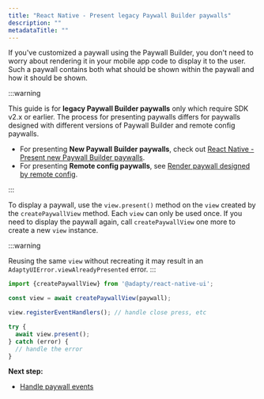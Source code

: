 ```yaml
---
title: "React Native - Present legacy Paywall Builder paywalls"
description: ""
metadataTitle: ""
---
```


If you've customized a paywall using the Paywall Builder, you don't need to worry about rendering it in your mobile app code to display it to the user. Such a paywall contains both what should be shown within the paywall and how it should be shown.

:::warning

This guide is for **legacy Paywall Builder paywalls** only which require SDK v2.x or earlier. The process for presenting paywalls differs for paywalls designed with different versions of Paywall Builder and remote config paywalls.

- For presenting **New Paywall Builder paywalls**, check out [React Native - Present new Paywall Builder paywalls](react-native-present-paywalls).
- For presenting **Remote config paywalls**, see [Render paywall designed by remote config](present-remote-config-paywalls).

:::

To display a paywall, use the `view.present()` method on the `view` created by the `createPaywallView` method. Each `view` can only be used once. If you need to display the paywall again, call `createPaywallView` one more to create a new `view` instance. 

:::warning

Reusing the same `view` without recreating it may result in an `AdaptyUIError.viewAlreadyPresented` error.
:::

```typescript title="React Native (TSX)"
import {createPaywallView} from '@adapty/react-native-ui';

const view = await createPaywallView(paywall);

view.registerEventHandlers(); // handle close press, etc

try {
  await view.present();
} catch (error) {
  // handle the error
}

```

**Next step:**

- [Handle paywall events](react-native-handling-events-legacy)
